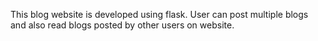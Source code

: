 This blog website is developed using flask. User can post multiple blogs and also read blogs posted by other users on website.
